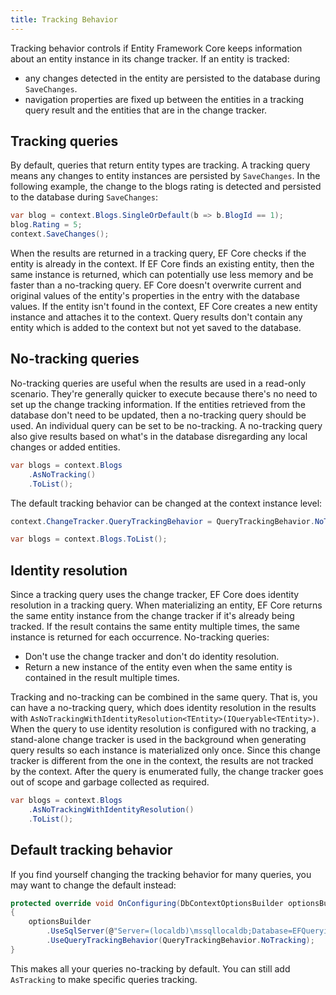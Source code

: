 ```yaml
---
title: Tracking Behavior
---
```


Tracking behavior controls if Entity Framework Core keeps information about an entity instance in its change tracker. If an entity is tracked:

- any changes detected in the entity are persisted to the database during `SaveChanges`.
- navigation properties are fixed up between the entities in a tracking query result and the entities that are in the change tracker.

## Tracking queries

By default, queries that return entity types are tracking. A tracking query means any changes to entity instances are persisted by `SaveChanges`. In the following example, the change to the blogs rating is detected and persisted to the database during `SaveChanges`:

```csharp
var blog = context.Blogs.SingleOrDefault(b => b.BlogId == 1);
blog.Rating = 5;
context.SaveChanges();
```

When the results are returned in a tracking query, EF Core checks if the entity is already in the context. If EF Core finds an existing entity, then the same instance is returned, which can potentially use less memory and be faster than a no-tracking query. EF Core doesn't overwrite current and original values of the entity's properties in the entry with the database values. If the entity isn't found in the context, EF Core creates a new entity instance and attaches it to the context. Query results don't contain any entity which is added to the context but not yet saved to the database.

## No-tracking queries

No-tracking queries are useful when the results are used in a read-only scenario. They're generally quicker to execute because there's no need to set up the change tracking information. If the entities retrieved from the database don't need to be updated, then a no-tracking query should be used. An individual query can be set to be no-tracking. A no-tracking query also give results based on what's in the database disregarding any local changes or added entities.

```csharp
var blogs = context.Blogs
    .AsNoTracking()
    .ToList();
```

The default tracking behavior can be changed at the context instance level:

```csharp {1}
context.ChangeTracker.QueryTrackingBehavior = QueryTrackingBehavior.NoTracking;

var blogs = context.Blogs.ToList();
```

## Identity resolution

Since a tracking query uses the change tracker, EF Core does identity resolution in a tracking query. When materializing an entity, EF Core returns the same entity instance from the change tracker if it's already being tracked. If the result contains the same entity multiple times, the same instance is returned for each occurrence. No-tracking queries:

- Don't use the change tracker and don't do identity resolution.
- Return a new instance of the entity even when the same entity is contained in the result multiple times.

Tracking and no-tracking can be combined in the same query. That is, you can have a no-tracking query, which does identity resolution in the results with `AsNoTrackingWithIdentityResolution<TEntity>(IQueryable<TEntity>)`. When the query to use identity resolution is configured with no tracking, a stand-alone change tracker is used in the background when generating query results so each instance is materialized only once. Since this change tracker is different from the one in the context, the results are not tracked by the context. After the query is enumerated fully, the change tracker goes out of scope and garbage collected as required.

```csharp
var blogs = context.Blogs
    .AsNoTrackingWithIdentityResolution()
    .ToList();
```

## Default tracking behavior

If you find yourself changing the tracking behavior for many queries, you may want to change the default instead:

```csharp
protected override void OnConfiguring(DbContextOptionsBuilder optionsBuilder)
{
    optionsBuilder
        .UseSqlServer(@"Server=(localdb)\mssqllocaldb;Database=EFQuerying.Tracking;Trusted_Connection=True;ConnectRetryCount=0")
        .UseQueryTrackingBehavior(QueryTrackingBehavior.NoTracking);
}
```

This makes all your queries no-tracking by default. You can still add `AsTracking` to make specific queries tracking.
